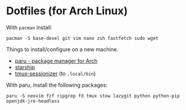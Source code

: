 # Dotfiles (for Arch Linux)

With `pacman` install:

```
pacman -S base-devel git vim nano zsh fastfetch sudo wget
```

Things to install/configure on a new machine.

- [paru - package manager for Arch](https://github.com/Morganamilo/paru)
- [starship](https://starship.rs/)
- [tmux-sessionizer](https://github.com/ThePrimeagen/tmux-sessionizer) (to `.local/bin`)

With paru, install the following packages:

```
paru -S neovim fzf ripgrep fd tmux stow lazygit python python-pip openjdk-jre-headless
```

